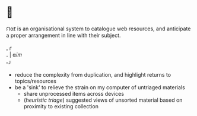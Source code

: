 # :ant:

ᙁα𝘵 is an organisational system to catalogue web resources, and anticipate a proper arrangement in line with their subject.

<sub>｡</sub>╭  
__.__ | ⍺𝑖𝑚  
<sup>｡</sup>╯  

- reduce the complexity from duplication, and highlight returns to topics/resources
- be a 'sink' to relieve the strain on my computer of untriaged materials
  - share unprocessed items across devices
  - (_heuristic triage_) suggested views of unsorted material based on proximity to existing collection
